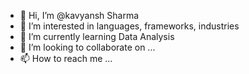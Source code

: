 - 👋 Hi, I’m @kavyansh Sharma
- 👀 I’m interested in languages, frameworks, industries
- 🌱 I’m currently learning Data Analysis
- 💞️ I’m looking to collaborate on ...
- 📫 How to reach me ...

<!---
kavyansh306a/kavyansh306a is a ✨ special ✨ repository because its `README.md` (this file) appears on your GitHub profile.
You can click the Preview link to take a look at your changes.
--->
